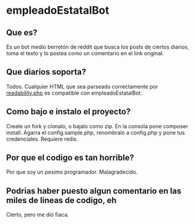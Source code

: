 # empleadoEstatalBot

## Que es?

Es un bot medio berretón de reddit que busca los posts de ciertos diarios, toma el texto y lo postea como un comentario en el link original.

## Que diarios soporta?

Todos. Cualquier HTML que sea parseado correctamente por [readability.php](https://github.com/andreskrey/readability.php) es compatible con empleadoEstatalBot.

## Como bajo e instalo el proyecto?

Create un fork y clonalo, o bajalo como zip. En la consola pone composer install. Agarra el config.sample.php, renombralo a config.php y pone tus credenciales. Requiere redis.

## Por que el codigo es tan horrible?

Por que soy un pesimo programador. Malagradecido.

## Podrias haber puesto algun comentario en las miles de lineas de codigo, eh

Cierto, pero me dió fiaca.
